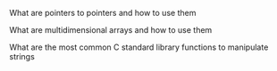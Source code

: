 

What are pointers to pointers and how to use them

What are multidimensional arrays and how to use them

What are the most common C standard library functions to manipulate strings


